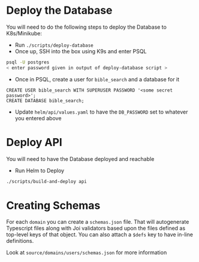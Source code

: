 # Deploy the Database

You will need to do the following steps to deploy the Database to K8s/Minikube:

- Run `./scripts/deploy-database`
- Once up, SSH into the box using K9s and enter PSQL
```sh
psql -U postgres
< enter password given in output of deploy-database script >
```
- Once in PSQL, create a user for `bible_search` and a database for it
```psql
CREATE USER bible_search WITH SUPERUSER PASSWORD '<some secret password>';
CREATE DATABASE bible_search;
```
- Update `helm/api/values.yaml` to have the `DB_PASSWORD` set to whatever you entered above

# Deploy API

You will need to have the Database deployed and reachable

- Run Helm to Deploy
```sh
./scripts/build-and-deploy api
```

# Creating Schemas

For each `domain` you can create a `schemas.json` file. That will autogenerate Typescript files along
with Joi validators based upon the files defined as top-level keys of that object. You can also attach
a `$defs` key to have in-line definitions. 

Look at `source/domains/users/schemas.json` for more information